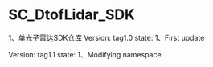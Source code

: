 # SC_DtofLidar_SDK
1、单光子雷达SDK仓库
Version:
	tag1.0
state:
1、First update

Version:
	tag1.1
state:
1、Modifying namespace
